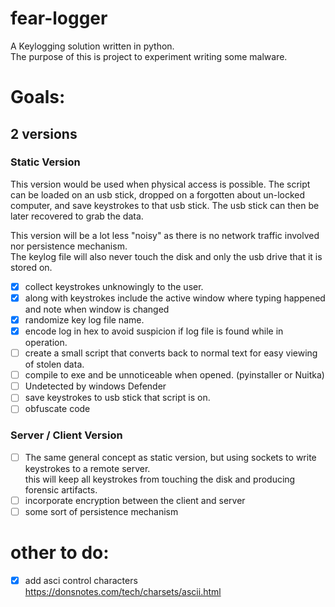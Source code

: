 # fear-logger
A Keylogging solution written in python.  
The purpose of this is project to experiment writing some malware.

# Goals:
## 2 versions
### Static Version
This version would be used when physical access  is possible.
The script can be loaded on an usb stick, dropped on a forgotten about un-locked computer, and save
keystrokes to that usb stick. The usb stick can then be later recovered to grab the data.

This version will be a lot less "noisy" as there is no network traffic involved nor persistence mechanism.  
The keylog file will also never touch the disk and only the usb drive that it is stored on.

- [X] collect keystrokes unknowingly to the user.
- [X] along with keystrokes include the active window where typing happened and note when window is changed
- [X] randomize key log file name.
- [X] encode log in hex to avoid suspicion if log file is found while in operation.
- [ ] create a small script that converts back to normal text for easy viewing of stolen data.
- [ ] compile to exe and be unnoticeable when opened. (pyinstaller or Nuitka)
- [ ] Undetected by windows Defender
- [ ] save keystrokes to usb stick that script is on.
- [ ] obfuscate code

### Server / Client Version
- [ ] The same general concept as static version, but using sockets to write keystrokes to a remote server.  
this will keep all keystrokes from touching the disk and producing forensic artifacts.
- [ ] incorporate encryption between the client and server
- [ ] some sort of persistence mechanism 

# other to do:
- [x] add asci control characters https://donsnotes.com/tech/charsets/ascii.html
